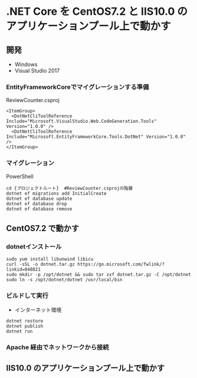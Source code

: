 # .NET Core を CentOS7.2 と IIS10.0 のアプリケーションプール上で動かす

## 開発
* Windows
* Visual Studio 2017
### EntityFrameworkCoreでマイグレーションする準備
ReviewCounter.csproj 

``` xml:ReviewCounter.csproj
<ItemGroup>
  <DotNetCliToolReference Include="Microsoft.VisualStudio.Web.CodeGeneration.Tools" Version="1.0.0" />
  <DotNetCliToolReference Include="Microsoft.EntityFrameworkCore.Tools.DotNet" Version="1.0.0" />
</ItemGroup>
```

### マイグレーション
PowerShell

```shell
cd {プロジェクトルート}  #ReviewCounter.csprojの階層
dotnet ef migrations add InitialCreate
dotnet ef database update
dotnet ef database drop
dotnet ef database remove
```

## CentOS7.2 で動かす
### dotnetインストール

```shell
sudo yum install libunwind libicu
curl -sSL -o dotnet.tar.gz https://go.microsoft.com/fwlink/?linkid=848821
sudo mkdir -p /opt/dotnet && sudo tar zxf dotnet.tar.gz -C /opt/dotnet
sudo ln -s /opt/dotnet/dotnet /usr/local/bin
```

### ビルドして実行
* インターネット環境

```shell
dotnet restore
dotnet publish
dotnet run
```

### Apache 経由でネットワークから接続

## IIS10.0 のアプリケーションプール上で動かす
